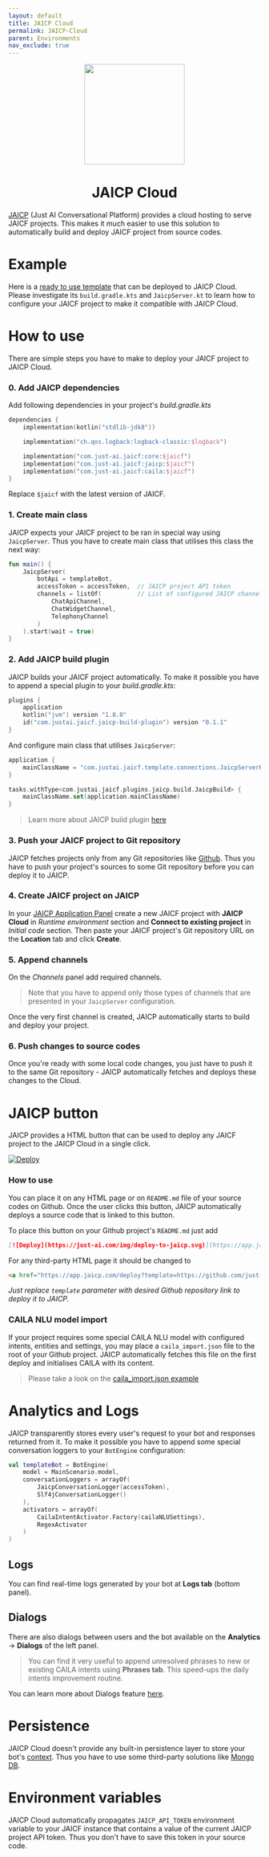```yaml
---
layout: default
title: JAICP Cloud
permalink: JAICP-Cloud
parent: Environments
nav_exclude: true
---
```


<p align="center">
<img src="/assets/images/env/jaicp.svg" width=200>
</p>

<h1 align="center">JAICP Cloud</h1>

[JAICP](https://app.jaicp.com) (Just AI Conversational Platform) provides a cloud hosting to serve JAICF projects.
This makes it much easier to use this solution to automatically build and deploy JAICF project from source codes.

# Example

Here is a [ready to use template](https://github.com/just-ai/jaicf-jaicp-caila-template) that can be deployed to JAICP Cloud.
Please investigate its `build.gradle.kts` and `JaicpServer.kt` to learn how to configure your JAICF project to make it compatible with JAICP Cloud.

# How to use

There are simple steps you have to make to deploy your JAICF project to JAICP Cloud.

### 0. Add JAICP dependencies

Add following dependencies in your project's _build.gradle.kts_

```kotlin
dependencies {
    implementation(kotlin("stdlib-jdk8"))

    implementation("ch.qos.logback:logback-classic:$logback")

    implementation("com.just-ai.jaicf:core:$jaicf")
    implementation("com.just-ai.jaicf:jaicp:$jaicf")
    implementation("com.just-ai.jaicf:caila:$jaicf")
}
```

Replace `$jaicf` with the latest version of JAICF.

### 1. Create main class

JAICP expects your JAICF project to be ran in special way using `JaicpServer`.
Thus you have to create main class that utilises this class the next way:

```kotlin
fun main() {
    JaicpServer(
        botApi = templateBot,
        accessToken = accessToken,  // JAICP project API token
        channels = listOf(          // List of configured JAICP channels
            ChatApiChannel,
            ChatWidgetChannel,
            TelephonyChannel
        )
    ).start(wait = true)
}
```

### 2. Add JAICP build plugin

JAICP builds your JAICF project automatically.
To make it possible you have to append a special plugin to your _build.gradle.kts_:

```kotlin
plugins {
    application
    kotlin("jvm") version "1.8.0"
    id("com.justai.jaicf.jaicp-build-plugin") version "0.1.1"
}
```

And configure main class that utilises `JaicpServer`:

```kotlin
application {
    mainClassName = "com.justai.jaicf.template.connections.JaicpServerKt"
}

tasks.withType<com.justai.jaicf.plugins.jaicp.build.JaicpBuild> {
    mainClassName.set(application.mainClassName)
}
```

> Learn more about JAICP build plugin [here](https://github.com/just-ai/jaicf-kotlin/tree/master/gradle-plugins/jaicp-build-plugin)

### 3. Push your JAICF project to Git repository

JAICP fetches projects only from any Git repositories like [Github](https://github.com).
Thus you have to push your project's sources to some Git repository before you can deploy it to JAICP.

### 4. Create JAICF project on JAICP

In your [JAICP Application Panel](https://app.jaicp.com/register?utm_source=github&utm_medium=article&utm_campaign=quickstart) create a new JAICF project with **JAICP Cloud** in _Runtime environment_ section and **Connect to existing project** in _Initial code_ section.
Then paste your JAICF project's Git repository URL on the **Location** tab and click **Create**.

### 5. Append channels

On the _Channels_ panel add required channels.

> Note that you have to append only those types of channels that are presented in your `JaicpServer` configuration.

Once the very first channel is created, JAICP automatically starts to build and deploy your project.

### 6. Push changes to source codes

Once you're ready with some local code changes, you just have to push it to the same Git repository - JAICP automatically fetches and deploys these changes to the Cloud.

# JAICP button

JAICP provides a HTML button that can be used to deploy any JAICF project to the JAICP Cloud in a single click.

[![Deploy](https://just-ai.com/img/deploy-to-jaicp.svg)](https://app.jaicp.com/deploy?template=https://github.com/just-ai/jaicf-jaicp-caila-template)

### How to use

You can place it on any HTML page or on `README.md` file of your source codes on Github.
Once the user clicks this button, JAICP automatically deploys a source code that is linked to this button.

To place this button on your Github project's `README.md` just add

```markdown
[![Deploy](https://just-ai.com/img/deploy-to-jaicp.svg)](https://app.jaicp.com/deploy)
```

For any third-party HTML page it should be changed to

```html
<a href="https://app.jaicp.com/deploy?template=https://github.com/just-ai/jaicf-jaicp-caila-template"><img src="https://just-ai.com/img/deploy-to-jaicp.svg"></a>
```

_Just replace `template` parameter with desired Github repository link to deploy it to JAICP._

### CAILA NLU model import

If your project requires some special CAILA NLU model with configured intents, entities and settings, you may place a `caila_import.json` file to the root of your Github project.
JAICP automatically fetches this file on the first deploy and initialises CAILA with its content.

> Please take a look on the [caila_import.json example](https://github.com/just-ai/jaicf-jaicp-caila-template/blob/master/caila_import.json)

# Analytics and Logs

JAICP transparently stores every user's request to your bot and responses returned from it.
To make it possible you have to append some special conversation loggers to your `BotEngine` configuration:

```kotlin
val templateBot = BotEngine(
    model = MainScenario.model,
    conversationLoggers = arrayOf(
        JaicpConversationLogger(accessToken),
        Slf4jConversationLogger()
    ),
    activators = arrayOf(
        CailaIntentActivator.Factory(cailaNLUSettings),
        RegexActivator
    )
)
```

## Logs
You can find real-time logs generated by your bot at **Logs tab** (bottom panel).

## Dialogs
There are also dialogs between users and the bot available on the **Analytics** -> **Dialogs** of the left panel.

> You can find it very useful to append unresolved phrases to new or existing CAILA intents using **Phrases tab**.
This speed-ups the daily intents improvement routine.

You can learn more about Dialogs feature [here](https://help.just-ai.com/docs/en/analytics/dialog_logs).

# Persistence

JAICP Cloud doesn't provide any built-in persistence layer to store your bot's [context](context).
Thus you have to use some third-party solutions like [Mongo DB](https://github.com/just-ai/jaicf-kotlin/tree/master/managers/mongo).

# Environment variables

JAICP Cloud automatically propagates `JAICP_API_TOKEN` environment variable to your JAICF instance that contains a value of the current JAICP project API token. Thus you don't have to save this token in your source code.